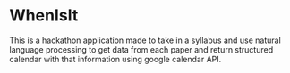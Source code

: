 # WhenIsIt
This is a hackathon application made to take in a syllabus and use natural language processing to get data from each paper and return structured calendar with that information using google calendar  API.
